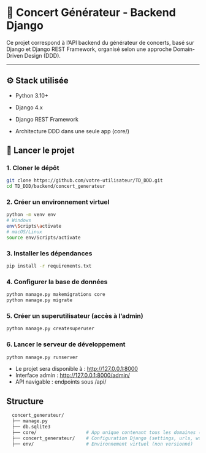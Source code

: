 # 🎵 Concert Générateur - Backend Django

Ce projet correspond à l’API backend du générateur de concerts, basé sur Django et Django REST Framework, organisé selon une approche Domain-Driven Design (DDD).

---

## ⚙️ Stack utilisée

- Python 3.10+
- Django 4.x
- Django REST Framework

- Architecture DDD dans une seule app (core/)

## 🚀 Lancer le projet

### 1. Cloner le dépôt

```bash
git clone https://github.com/votre-utilisateur/TD_DDD.git
cd TD_DDD/backend/concert_generateur
```

### 2. Créer un environnement virtuel

```bash
python -m venv env
# Windows
env\Scripts\activate
# macOS/Linux
source env/Scripts/activate
```

### 3. Installer les dépendances

```bash
pip install -r requirements.txt
```

### 4. Configurer la base de données


```bash
python manage.py makemigrations core
python manage.py migrate
```

### 5. Créer un superutilisateur (accès à l’admin)


```bash
python manage.py createsuperuser

```

### 6. Lancer le serveur de développement
```bash
python manage.py runserver

```

- Le projet sera disponible à : http://127.0.0.1:8000
- Interface admin : http://127.0.0.1:8000/admin/
- API navigable : endpoints sous /api/

## Structure

```bash
  concert_generateur/
  ├── manage.py
  ├── db.sqlite3
  ├── core/                  # App unique contenant tous les domaines (users, artists, events, etc.)
  ├── concert_generateur/    # Configuration Django (settings, urls, wsgi...)
  ├── env/                   # Environnement virtuel (non versionné)

```
